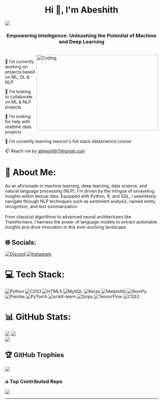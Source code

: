 

<h1 align="center">Hi 👋, I'm Abeshith</h1>

[![](https://visitcount.itsvg.in/api?id=Abeshith&icon=7&color=0)](https://visitcount.itsvg.in)


<h3 align="center">Empowering Intelligence: Unleashing the Potential of Machine and Deep Learning</h3><br/>
<img align="right" id ="one"alt="Coding" width="400" height="250" border-radius="100"
src="https://camo.githubusercontent.com/8bf6f6d78abc81fcf9c49f10649423e73ea44bc248e83aaae8759d401c829a84/68747470733a2f2f70687973696373677572756b756c2e66696c65732e776f726470726573732e636f6d2f323031392f30322f6368617261637465722d312e676966"
style="border-radius: 50;">



🔭 I’m currently working on projects based on ML, DL & NLP

👯 I’m looking to collaborate on ML & NLP projects

🤝 I’m looking for help with realtime data projects

🌱 I’m currently learning ineuron's full stack datascience course 

📫 Reach me by abheshith7@gmail.com
<br/>

# 💫 About Me:
As an aficionado in machine learning, deep learning, data science, and natural language processing (NLP), I'm driven by the intrigue of unraveling insights within textual data. Equipped with Python, R, and SQL, I seamlessly navigate through NLP techniques such as sentiment analysis, named entity recognition, and text summarization. <br><br>From classical algorithms to advanced neural architectures like Transformers, I harness the power of language models to extract actionable insights and drive innovation in this ever-evolving landscape.


## 🌐 Socials:
[![Discord](https://img.shields.io/badge/Discord-%237289DA.svg?logo=discord&logoColor=white)](https://discord.gg/abe7708) [![Instagram](https://img.shields.io/badge/Instagram-%23E4405F.svg?logo=Instagram&logoColor=white)](https://instagram.com/silver_shades._.24) 

# 💻 Tech Stack:
![Python](https://img.shields.io/badge/python-3670A0?style=plastic&logo=python&logoColor=ffdd54) ![CSS3](https://img.shields.io/badge/css3-%231572B6.svg?style=plastic&logo=css3&logoColor=white) ![HTML5](https://img.shields.io/badge/html5-%23E34F26.svg?style=plastic&logo=html5&logoColor=white) ![MySQL](https://img.shields.io/badge/mysql-%2300000f.svg?style=plastic&logo=mysql&logoColor=white) ![Keras](https://img.shields.io/badge/Keras-%23D00000.svg?style=plastic&logo=Keras&logoColor=white) ![Matplotlib](https://img.shields.io/badge/Matplotlib-%23ffffff.svg?style=plastic&logo=Matplotlib&logoColor=black) ![NumPy](https://img.shields.io/badge/numpy-%23013243.svg?style=plastic&logo=numpy&logoColor=white) ![Pandas](https://img.shields.io/badge/pandas-%23150458.svg?style=plastic&logo=pandas&logoColor=white) ![PyTorch](https://img.shields.io/badge/PyTorch-%23EE4C2C.svg?style=plastic&logo=PyTorch&logoColor=white) ![scikit-learn](https://img.shields.io/badge/scikit--learn-%23F7931E.svg?style=plastic&logo=scikit-learn&logoColor=white) ![Scipy](https://img.shields.io/badge/SciPy-%230C55A5.svg?style=plastic&logo=scipy&logoColor=%white) ![TensorFlow](https://img.shields.io/badge/TensorFlow-%23FF6F00.svg?style=plastic&logo=TensorFlow&logoColor=white) ![CSS3](https://img.shields.io/badge/css3-%231572B6.svg?style=plastic&logo=css3&logoColor=white)
# 📊 GitHub Stats:
![](https://github-readme-stats.vercel.app/api?username=Abeshith&theme=dark&hide_border=false&include_all_commits=true&count_private=true)
![](https://github-readme-streak-stats.herokuapp.com/?user=Abeshith&theme=dark&hide_border=false)<br/>
![](https://github-readme-stats.vercel.app/api/top-langs/?username=Abeshith&theme=dark&hide_border=false&include_all_commits=true&count_private=true&layout=compact)

## 🏆 GitHub Trophies
![](https://github-profile-trophy.vercel.app/?username=Abeshith&theme=matrix&no-frame=false&no-bg=false&margin-w=4)

### 🔝 Top Contributed Repo
![](https://github-contributor-stats.vercel.app/api?username=Abeshith&limit=5&theme=dark&combine_all_yearly_contributions=true)

---

